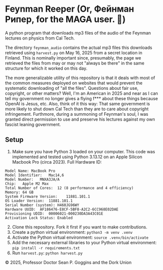 # Feynman Reeper (Or, Фейнман Рипер, for the MAGA user. 🤣)
A python program that downloads mp3 files of the audio of the Feynman lectures on physics from Cal Tech.

The directory `feynman_audio` contains the actual mp3 files this downloads retrieved using `harvest.py` on May 16, 2025 from a secret location in Finland. This is nominally important since, presumably, the page we retrieved the files from may or may not "always be there" in the same structure for which it worked on this day. 

The more generalizable utility of this repository is that it deals with most of the common measures deployed on websites that would prevent the systematic downloading of "all the files". Questions about fair use, copyright, or other matters? Well, I'm an American in 2025 and near as I can tell my government no longer gives a flying f*** about these things because OpenAI is Jesus, etc. Also, think of it this way: That same government is more likely to shut down Cal Tech than they are to care about copyright infringement. Furthmore, during a summoning of Feynman's soul, I was granted direct permission to use and preserve his lectures against my own fascist leaning government. 

## Setup

1. Make sure you have Python 3 loaded on your computer. This code was implemented and tested using Python 3.13.12 on an Apple Silicon Macbook Pro (circa 2023). Full Hardware ID: 
```
Model Name:	MacBook Pro
Model Identifier:	Mac14,6
Model Number:	MNXA3JA/A
Chip:	Apple M2 Max
Total Number of Cores:	12 (8 performance and 4 efficiency)
Memory:	64 GB
System Firmware Version:	11881.101.1
OS Loader Version:	11881.101.1
Serial Number (system):	H460JG96WY
Hardware UUID:	AF186476-E8CF-5BF8-A2C2-6CC968E02DAE
Provisioning UDID:	00006021-000230DA3A43C01E
Activation Lock Status:	Enabled
```

2. Clone this repository. Fork it first if you want to make contributions. 
3. Create a python virtual environment: `python3 -m venv .venv`
4. Activate the Python virtual environment: `source .venv/bin/activate`
5. Add the necessary external libraries to your Python virtual environment: `pip install -r requirements.txt`
6. Run `harvest.py`: `python harvest.py`


© 2025, Professor Doctor Sean P. Goggins and the Dork Union